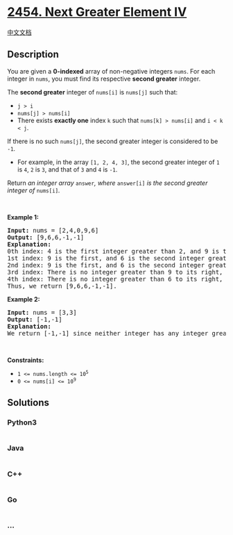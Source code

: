 # [2454. Next Greater Element IV](https://leetcode.com/problems/next-greater-element-iv)

[中文文档](/solution/2400-2499/2454.Next%20Greater%20Element%20IV/README.md)

## Description

<p>You are given a <strong>0-indexed</strong> array of non-negative integers <code>nums</code>. For each integer in <code>nums</code>, you must find its respective <strong>second greater</strong> integer.</p>

<p>The <strong>second greater</strong> integer of <code>nums[i]</code> is <code>nums[j]</code> such that:</p>

<ul>
	<li><code>j &gt; i</code></li>
	<li><code>nums[j] &gt; nums[i]</code></li>
	<li>There exists <strong>exactly one</strong> index <code>k</code> such that <code>nums[k] &gt; nums[i]</code> and <code>i &lt; k &lt; j</code>.</li>
</ul>

<p>If there is no such <code>nums[j]</code>, the second greater integer is considered to be <code>-1</code>.</p>

<ul>
	<li>For example, in the array <code>[1, 2, 4, 3]</code>, the second greater integer of <code>1</code> is <code>4</code>, <code>2</code> is <code>3</code>,&nbsp;and that of <code>3</code> and <code>4</code> is <code>-1</code>.</li>
</ul>

<p>Return<em> an integer array </em><code>answer</code><em>, where </em><code>answer[i]</code><em> is the second greater integer of </em><code>nums[i]</code><em>.</em></p>

<p>&nbsp;</p>
<p><strong class="example">Example 1:</strong></p>

<pre>
<strong>Input:</strong> nums = [2,4,0,9,6]
<strong>Output:</strong> [9,6,6,-1,-1]
<strong>Explanation:</strong>
0th index: 4 is the first integer greater than 2, and 9 is the second integer greater than 2, to the right of 2.
1st index: 9 is the first, and 6 is the second integer greater than 4, to the right of 4.
2nd index: 9 is the first, and 6 is the second integer greater than 0, to the right of 0.
3rd index: There is no integer greater than 9 to its right, so the second greater integer is considered to be -1.
4th index: There is no integer greater than 6 to its right, so the second greater integer is considered to be -1.
Thus, we return [9,6,6,-1,-1].
</pre>

<p><strong class="example">Example 2:</strong></p>

<pre>
<strong>Input:</strong> nums = [3,3]
<strong>Output:</strong> [-1,-1]
<strong>Explanation:</strong>
We return [-1,-1] since neither integer has any integer greater than it.
</pre>

<p>&nbsp;</p>
<p><strong>Constraints:</strong></p>

<ul>
	<li><code>1 &lt;= nums.length &lt;= 10<sup>5</sup></code></li>
	<li><code>0 &lt;= nums[i] &lt;= 10<sup>9</sup></code></li>
</ul>


## Solutions

<!-- tabs:start -->

### **Python3**

```python

```

### **Java**

```java

```

### **C++**

```cpp

```

### **Go**

```go

```

### **...**

```

```

<!-- tabs:end -->